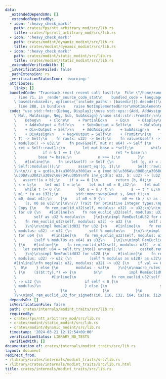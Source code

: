 ```yaml
---
data:
  _extendedDependsOn: []
  _extendedRequiredBy:
  - icon: ':heavy_check_mark:'
    path: crates/fps/ntt_arbitrary_mod/src/lib.rs
    title: crates/fps/ntt_arbitrary_mod/src/lib.rs
  - icon: ':heavy_check_mark:'
    path: crates/modint/dynamic_modint/src/lib.rs
    title: crates/modint/dynamic_modint/src/lib.rs
  - icon: ':heavy_check_mark:'
    path: crates/modint/static_modint/src/lib.rs
    title: crates/modint/static_modint/src/lib.rs
  _extendedVerifiedWith: []
  _isVerificationFailed: false
  _pathExtension: rs
  _verificationStatusIcon: ':warning:'
  attributes:
    links: []
  bundledCode: "Traceback (most recent call last):\n  File \"/home/runner/.local/lib/python3.10/site-packages/onlinejudge_verify/documentation/build.py\"\
    , line 71, in _render_source_code_stat\n    bundled_code = language.bundle(stat.path,\
    \ basedir=basedir, options={'include_paths': [basedir]}).decode()\n  File \"/home/runner/.local/lib/python3.10/site-packages/onlinejudge_verify/languages/rust.py\"\
    , line 288, in bundle\n    raise NotImplementedError\nNotImplementedError\n"
  code: "use std::fmt::{Debug, Display};\nuse std::ops::{Add, AddAssign, Div, DivAssign,\
    \ Mul, MulAssign, Neg, Sub, SubAssign};\nuse std::str::FromStr;\n\npub trait ModInt:\n\
    \    Debug\n    + Clone\n    + PartialEq\n    + Eq\n    + Display\n    + Copy\n\
    \    + Add<Output = Self>\n    + Sub<Output = Self>\n    + Mul<Output = Self>\n\
    \    + Div<Output = Self>\n    + AddAssign\n    + SubAssign\n    + MulAssign\n\
    \    + DivAssign\n    + Neg<Output = Self>\n    + FromStr\n{\n    fn new<T: RemEuclidU32>(x:\
    \ T) -> Self;\n    fn raw(x: u32) -> Self;\n    fn value(&self) -> u32;\n    fn\
    \ modulus() -> u32;\n    fn pow(&self, mut n: u64) -> Self {\n        let mut\
    \ ret = Self::raw(1);\n        let mut base = *self;\n        while n > 0 {\n\
    \            if n & 1 == 1 {\n                ret *= base;\n            }\n  \
    \          base *= base;\n            n >>= 1;\n        }\n        ret\n    }\n\
    \    #[inline]\n    fn inv(&self) -> Self {\n        let (g, x) = inv_gcd(self.value(),\
    \ Self::modulus());\n        assert_eq!(g, 1);\n        Self::raw(x)\n    }\n\
    }\n\n/// g = gcd(a,b)\u3068\u3001ax = g (mod b)\u306A\u308Bg\u30680 <= x < b\u306E\
    \u30DA\u30A2\u3092\u8FD4\u3059\nfn inv_gcd(a: u32, b: u32) -> (u32, u32) {\n \
    \   assert!(a < b);\n    if a == 0 {\n        return (b, 0);\n    }\n    let mut\
    \ s = b;\n    let mut t = a;\n    let mut m0 = 0_i32;\n    let mut m1 = 1_i32;\n\
    \    while t != 0 {\n        let u = s / t;\n        s -= t * u;\n        m0 -=\
    \ m1 * (u as i32);\n        std::mem::swap(&mut s, &mut t);\n        std::mem::swap(&mut\
    \ m0, &mut m1);\n    }\n    if m0 < 0 {\n        m0 += (b / s) as i32;\n    }\n\
    \    (s, m0 as u32)\n}\n\n/// Trait for primitive integer types.\npub trait RemEuclidU32:\
    \ Copy {\n    fn rem_euclid_u32(self, modulus: u32) -> u32;\n}\n\nimpl RemEuclidU32\
    \ for u8 {\n    #[inline]\n    fn rem_euclid_u32(self, modulus: u32) -> u32 {\n\
    \        self as u32 % modulus\n    }\n}\n\nimpl RemEuclidU32 for u16 {\n    #[inline]\n\
    \    fn rem_euclid_u32(self, modulus: u32) -> u32 {\n        self as u32 % modulus\n\
    \    }\n}\n\nimpl RemEuclidU32 for u32 {\n    #[inline]\n    fn rem_euclid_u32(self,\
    \ modulus: u32) -> u32 {\n        self % modulus\n    }\n}\n\nimpl RemEuclidU32\
    \ for u64 {\n    #[inline]\n    fn rem_euclid_u32(self, modulus: u32) -> u32 {\n\
    \        (self % modulus as u64) as u32\n    }\n}\n\nimpl RemEuclidU32 for usize\
    \ {\n    #[inline]\n    fn rem_euclid_u32(self, modulus: u32) -> u32 {\n     \
    \   let casted: u64 = self.try_into().unwrap();\n        casted.rem_euclid_u32(modulus)\n\
    \    }\n}\n\nimpl RemEuclidU32 for u128 {\n    #[inline]\n    fn rem_euclid_u32(self,\
    \ modulus: u32) -> u32 {\n        (self % modulus as u128) as u32\n    }\n}\n\n\
    #[inline]\nfn neg(val: u32, modulus: u32) -> u32 {\n    if val == 0 {\n      \
    \  0\n    } else {\n        modulus - val\n    }\n}\n\nmacro_rules! impl_rem_euclid_u32_for_signed\
    \ {\n    ($($t:ty),*) => {\n        $(\n            impl RemEuclidU32 for $t {\n\
    \                #[inline]\n                fn rem_euclid_u32(self, modulus: u32)\
    \ -> u32 {\n                    if self < 0 {\n                        neg(self.unsigned_abs().rem_euclid_u32(modulus),\
    \ modulus)\n                    } else {\n                        self.unsigned_abs().rem_euclid_u32(modulus)\n\
    \                    }\n                }\n            }\n        )*\n    };\n\
    }\n\nimpl_rem_euclid_u32_for_signed!(i8, i16, i32, i64, isize, i128);\n"
  dependsOn: []
  isVerificationFile: false
  path: crates/internals/modint_traits/src/lib.rs
  requiredBy:
  - crates/fps/ntt_arbitrary_mod/src/lib.rs
  - crates/modint/static_modint/src/lib.rs
  - crates/modint/dynamic_modint/src/lib.rs
  timestamp: '2024-03-21 12:12:54+09:00'
  verificationStatus: LIBRARY_NO_TESTS
  verifiedWith: []
documentation_of: crates/internals/modint_traits/src/lib.rs
layout: document
redirect_from:
- /library/crates/internals/modint_traits/src/lib.rs
- /library/crates/internals/modint_traits/src/lib.rs.html
title: crates/internals/modint_traits/src/lib.rs
---
```


